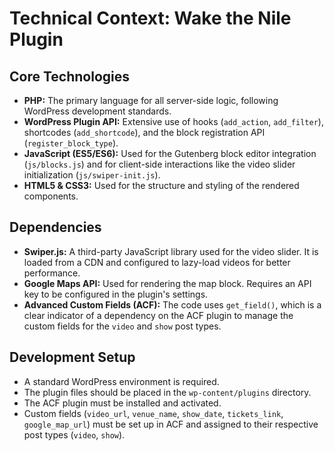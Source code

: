 # Technical Context: Wake the Nile Plugin

## Core Technologies

*   **PHP:** The primary language for all server-side logic, following WordPress development standards.
*   **WordPress Plugin API:** Extensive use of hooks (`add_action`, `add_filter`), shortcodes (`add_shortcode`), and the block registration API (`register_block_type`).
*   **JavaScript (ES5/ES6):** Used for the Gutenberg block editor integration (`js/blocks.js`) and for client-side interactions like the video slider initialization (`js/swiper-init.js`).
*   **HTML5 & CSS3:** Used for the structure and styling of the rendered components.

## Dependencies

*   **Swiper.js:** A third-party JavaScript library used for the video slider. It is loaded from a CDN and configured to lazy-load videos for better performance.
*   **Google Maps API:** Used for rendering the map block. Requires an API key to be configured in the plugin's settings.
*   **Advanced Custom Fields (ACF):** The code uses `get_field()`, which is a clear indicator of a dependency on the ACF plugin to manage the custom fields for the `video` and `show` post types.

## Development Setup

*   A standard WordPress environment is required.
*   The plugin files should be placed in the `wp-content/plugins` directory.
*   The ACF plugin must be installed and activated.
*   Custom fields (`video_url`, `venue_name`, `show_date`, `tickets_link`, `google_map_url`) must be set up in ACF and assigned to their respective post types (`video`, `show`).
